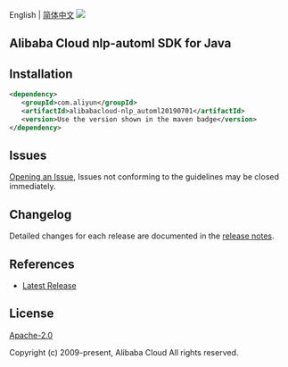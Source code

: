 English | [简体中文](README-CN.md)
![](https://aliyunsdk-pages.alicdn.com/icons/AlibabaCloud.svg)

## Alibaba Cloud nlp-automl SDK for Java

## Installation

```xml
<dependency>
   <groupId>com.aliyun</groupId>
   <artifactId>alibabacloud-nlp_automl20190701</artifactId>
   <version>Use the version shown in the maven badge</version>
</dependency>
```

## Issues
[Opening an Issue](https://github.com/aliyun/alibabacloud-java-async-sdk/issues/new), Issues not conforming to the guidelines may be closed immediately.

## Changelog
Detailed changes for each release are documented in the [release notes](./ChangeLog.txt).

## References
* [Latest Release](https://github.com/aliyun/alibabacloud-async-java-sdk/)

## License
[Apache-2.0](http://www.apache.org/licenses/LICENSE-2.0)

Copyright (c) 2009-present, Alibaba Cloud All rights reserved.
